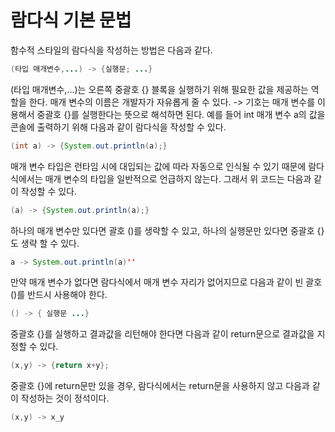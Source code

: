 # 람다식 기본 문법

함수적 스타일의 람다식을 작성하는 방법은 다음과 같다.

```java
(타입 매개변수,...) -> {실행문; ...}
```
(타입 매개변수,...)는 오른쪽 중괄호 {} 블록을 실행하기 위해
필요한 값을 제공하는 역할을 한다. 
매개 변수의 이름은 개발자가 자유롭게 줄 수 있다.
-> 기호는 매개 변수를 이용해서 중괄호 {}를 실행한다는 뜻으로
해석하면 된다. 예를 들어 int 매개 변수 a의 값을 콘솔에 
출력하기 위해 다음과 같이 람다식을 작성할 수 있다.

```java
(int a) -> {System.out.println(a);}
```

매개 변수 타입은 런타임 시에 대입되는 값에 따라 자동으로
인식될 수 있기 때문에 람다식에서는 매개 변수의 타입을
일반적으로 언급하지 않는다. 그래서 위 코드는 다음과 같이
작성할 수 있다.

```java
(a) -> {System.out.println(a);}
```
하나의 매개 변수만 있다면 괄호 ()를 생략할 수 있고,
하나의 실행문만 있다면 중괄호 {}도 생략 할 수 있다.

```java
a -> System.out.println(a)''
```

만약 매개 변수가 없다면 람다식에서 매개 변수 자리가 없어지므로
다음과 같이 빈 괄호()를 반드시 사용해야 한다.

```java
() -> { 실행문 ...}
```

중괄호 {}를 실행하고 결과값을 리턴해야 한다면 다음과 같이
return문으로 결과값을 지정할 수 있다.

```java
(x,y) -> {return x+y};
```

중괄호 {}에 return문만 있을 경우, 람다식에서는 return문을 사용하지
않고 다음과 같이 작성하는 것이 정석이다.

```java
(x,y) -> x_y
```